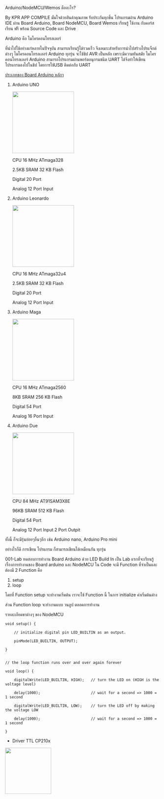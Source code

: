 Arduino/NodeMCU/Wemos คืออะไร?

By KPR APP COMPILE มั่นใจด้วยสินค้าคุณภาพ รับประกันทุกชิ้น โปรแกรมผ่าน Arduino IDE
ผ่าน Board Arduino, Board NodeMCU, Board Wemos
เรียนรู้ ใช้งาน กับคอร์สเรียน ฟรี พร้อม Source Code และ Drive
    
Arduino คือ ไมโครคอนโทรลเลอร์ 

ที่นำไปใช้อย่างแร่หลายในปัจจุบัน สามารถเรียนรู้ได้รวดเร็ว จึงเหมาะสำหรับการนำไปสร้างโปรแจ็กต์ ต่างๆ
ไมโครคอนโทรลเลอร์ Arduino ทุกรุ่น จะใช้ชิป AVR เป็นหลัก เพราะมีความทันสมัย
ไมโครคอนโทรลเลอร์ Arduino สามารถโปรแกรมผ่านพอร์ตอนุกรมชนิต UART ได้จึงทำให้เขียนโปรแกรมลงไปในชิป โดยการใช้USB ติดต่อกับ UART </p>
    
<u>ประเภทของ Board Arduino หลักๆ</u>


1. Arduino UNO

    <img src="http://www.kprappcompile.com/arduino-img/arduino-uno.png" width="200">

    CPU 16 MHz ATmaga328

    2.5KB SRAM 32 KB Flash

    Digital 20 Port

    Analog 12 Port Input

2. Arduino Leonardo

    <img src="http://www.kprappcompile.com/arduino-img/arduino-leonardo.png" width="200">


    CPU 16 MHz ATmaga32u4

    2.5KB SRAM 32 KB Flash

    Digital 20 Port

    Analog 12 Port Input

3. Arduino Maga

    <img src="http://www.kprappcompile.com/arduino-img/arduino-maga.png" width="200">

    CPU 16 MHz ATmaga2560

    8KB SRAM 256 KB Flash

    Digital 54 Port

    Analog 16 Port Input

4. Arduino Due

    <img src="http://www.kprappcompile.com/arduino-img/arduino-due.png" width="200">

    CPU 84 MHz AT91SAM3X8E

    96KB SRAM 512 KB Flash

    Digital 54 Port

    Analog 12 Port Input 2 Port Outpit

ทั้งนี้ ก็จะมีรุ่นย่อยๆอื่นๆอีก เช่น Arduino nano, Arduino Pro mini

อย่างไรก็ดี การเขียน โปรแกรม ก็สามารถเขียนได้เหมือนกัน ทุกรุ่น


        
001-Lab ทดสอบการทำงาน Board Arduino ด้วย LED Build In
เป็น Lab แรกที่จะเรียนรู้เรื่องการทำงานของ Board arduino และ NodeMCU
ใน Code จะมี Function ที่จำเป็นและ ต้องมี 2 Function คือ
1. setup
2. loop

โดยที่ Function setup จะทำงานเริ่มต้น เราจะใช้ Function นี้ ในการ
initialize ค่าเริ่มต้นต่าง

ส่วน Function loop จะทำงานแบบ วนลูป ตลอดการทำงาน

รายละเอียดขาต่างๆ ของ NodeMCU <br>





    void setup() {

        // initialize digital pin LED_BUILTIN as an output.
  
        pinMode(LED_BUILTIN, OUTPUT);
  
    }


    // the loop function runs over and over again forever

    void loop() {

        digitalWrite(LED_BUILTIN, HIGH);   // turn the LED on (HIGH is the voltage level)
  
        delay(1000);                       // wait for a second => 1000 = 1 second
  
        digitalWrite(LED_BUILTIN, LOW);    // turn the LED off by making the voltage LOW
  
        delay(1000);                       // wait for a second => 1000 = 1 second
  
    }
 
 <ul>
    <li><a scr="https://www.silabs.com/products/development-tools/software/usb-to-uart-bridge-vcp-drivers
 ">Driver TTL CP210x</a></li>
 </ul>

 
 
 
 <img src="https://kprappcompile.app/images/logokpr_webdesign.png" width="150">

